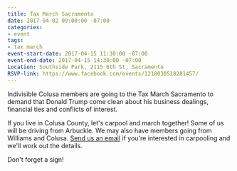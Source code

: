 ```yaml
---
title: Tax March Sacramento
date: 2017-04-02 09:00:00 -07:00
categories:
- event
tags:
- tax march
event-start-date: 2017-04-15 11:30:00 -07:00
event-end-date: 2017-04-15 14:30:00 -07:00
Location: Southside Park, 2115 6th St, Sacramento
RSVP-link: https://www.facebook.com/events/1218030518281457/
---
```


Indivisible Colusa members are going to the Tax March Sacramento to demand that Donald Trump come clean about his business dealings, financial ties and conflicts of interest. 

If you live in Colusa County, let's carpool and march together! Some of us will be driving from Arbuckle. We may also have members going from Williams and Colusa. [Send us an email](mailto:indivisiblecolusa@gmail.com) if you're interested in carpooling and we'll work out the details. 

Don't forget a sign!